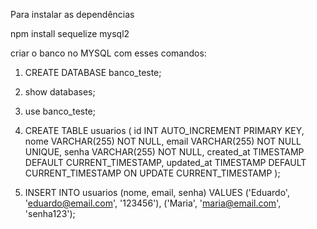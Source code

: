 Para instalar as dependências

npm install sequelize mysql2

criar o banco no MYSQL com esses comandos:

1. CREATE DATABASE banco_teste;

2. show databases;

3. use banco_teste;

4. CREATE TABLE usuarios (
    id INT AUTO_INCREMENT PRIMARY KEY,
    nome VARCHAR(255) NOT NULL,
    email VARCHAR(255) NOT NULL UNIQUE,
    senha VARCHAR(255) NOT NULL,
    created_at TIMESTAMP DEFAULT CURRENT_TIMESTAMP,
    updated_at TIMESTAMP DEFAULT CURRENT_TIMESTAMP ON UPDATE CURRENT_TIMESTAMP
);

5. INSERT INTO usuarios (nome, email, senha) 
VALUES ('Eduardo', 'eduardo@email.com', '123456'),
       ('Maria', 'maria@email.com', 'senha123');

